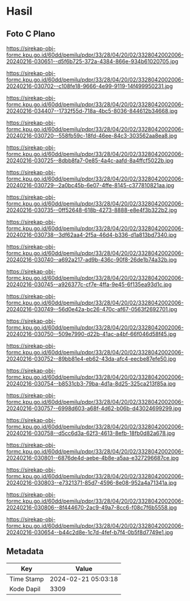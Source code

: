 # Hasil

## Foto C Plano

https://sirekap-obj-formc.kpu.go.id/60dd/pemilu/pdpr/33/28/04/20/02/3328042002006-20240216-030651--d5f6b725-372a-4384-866e-934b61020705.jpg

https://sirekap-obj-formc.kpu.go.id/60dd/pemilu/pdpr/33/28/04/20/02/3328042002006-20240216-030702--c108fe18-9666-4e99-9119-14f499950231.jpg

https://sirekap-obj-formc.kpu.go.id/60dd/pemilu/pdpr/33/28/04/20/02/3328042002006-20240216-034407--1732f55d-718a-4bc5-8036-844612b34668.jpg

https://sirekap-obj-formc.kpu.go.id/60dd/pemilu/pdpr/33/28/04/20/02/3328042002006-20240216-030720--558fb59c-18fd-46ee-84c3-303562aa8ea8.jpg

https://sirekap-obj-formc.kpu.go.id/60dd/pemilu/pdpr/33/28/04/20/02/3328042002006-20240216-030725--8dbb8fa7-0e85-4a4c-aafd-8a4ffcf5022b.jpg

https://sirekap-obj-formc.kpu.go.id/60dd/pemilu/pdpr/33/28/04/20/02/3328042002006-20240216-030729--2a0bc45b-6e07-4ffe-8145-c377810821aa.jpg

https://sirekap-obj-formc.kpu.go.id/60dd/pemilu/pdpr/33/28/04/20/02/3328042002006-20240216-030735--0ff52648-618b-4273-8888-e8e4f3b322b2.jpg

https://sirekap-obj-formc.kpu.go.id/60dd/pemilu/pdpr/33/28/04/20/02/3328042002006-20240216-030738--3df62aa4-2f5a-46d4-b336-d1a813bd7340.jpg

https://sirekap-obj-formc.kpu.go.id/60dd/pemilu/pdpr/33/28/04/20/02/3328042002006-20240216-030740--a692a217-ad9b-436c-90f8-26de1b74a32b.jpg

https://sirekap-obj-formc.kpu.go.id/60dd/pemilu/pdpr/33/28/04/20/02/3328042002006-20240216-030745--a926377c-cf7e-4ffa-9e45-6f135ea93d1c.jpg

https://sirekap-obj-formc.kpu.go.id/60dd/pemilu/pdpr/33/28/04/20/02/3328042002006-20240216-030749--56d0e42a-bc26-470c-af67-0563f2692701.jpg

https://sirekap-obj-formc.kpu.go.id/60dd/pemilu/pdpr/33/28/04/20/02/3328042002006-20240216-030750--509e7990-d22b-41ac-a4bf-66f046d58f45.jpg

https://sirekap-obj-formc.kpu.go.id/60dd/pemilu/pdpr/33/28/04/20/02/3328042002006-20240216-030752--89bb81e4-eb62-43da-afc4-eecbe87efe50.jpg

https://sirekap-obj-formc.kpu.go.id/60dd/pemilu/pdpr/33/28/04/20/02/3328042002006-20240216-030754--b8531cb3-79ba-4d1a-8d25-325ca213f85a.jpg

https://sirekap-obj-formc.kpu.go.id/60dd/pemilu/pdpr/33/28/04/20/02/3328042002006-20240216-030757--6998d603-a68f-4d62-b06b-d43024699299.jpg

https://sirekap-obj-formc.kpu.go.id/60dd/pemilu/pdpr/33/28/04/20/02/3328042002006-20240216-030758--d5cc6d3a-62f3-4613-8efb-18fb0d82a678.jpg

https://sirekap-obj-formc.kpu.go.id/60dd/pemilu/pdpr/33/28/04/20/02/3328042002006-20240216-030801--6876de4d-aebe-4b8e-a5aa-e327296687ce.jpg

https://sirekap-obj-formc.kpu.go.id/60dd/pemilu/pdpr/33/28/04/20/02/3328042002006-20240216-030803--e7321371-85d7-4596-8e08-952a4a71341a.jpg

https://sirekap-obj-formc.kpu.go.id/60dd/pemilu/pdpr/33/28/04/20/02/3328042002006-20240216-030806--8f444670-2ac9-49a7-8cc6-f08c7f6b5558.jpg

https://sirekap-obj-formc.kpu.go.id/60dd/pemilu/pdpr/33/28/04/20/02/3328042002006-20240216-030654--b44c2d8e-1c7d-4fef-b7f4-0b5f8d7749e1.jpg


## Metadata

| Key        | Value               |
| ---------- | ------------------- |
| Time Stamp | 2024-02-21 05:03:18 |
| Kode Dapil | 3309                |



